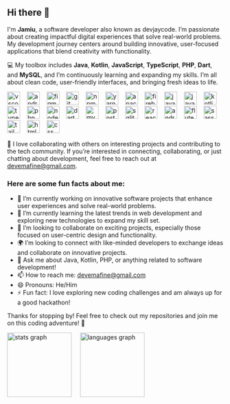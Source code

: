 ## Hi there 👋

I'm **Jamiu**, a software developer also known as devjaycode. I’m passionate about creating impactful digital experiences that solve real-world problems. My development journey centers around building innovative, user-focused applications that blend creativity with functionality.

💻 My toolbox includes **Java**, **Kotlin**, **JavaScript**, **TypeScript**, **PHP**, **Dart**, and **MySQL**, and I’m continuously learning and expanding my skills. I’m all about clean code, user-friendly interfaces, and bringing fresh ideas to life.

<div>
  <img src="https://cdn.jsdelivr.net/gh/devicons/devicon@latest/icons/vscode/vscode-original.svg" height="30" alt="vscode logo"/>
  &nbsp;&nbsp;
  <img src="https://cdn.jsdelivr.net/gh/devicons/devicon@latest/icons/androidstudio/androidstudio-original.svg" height="30" alt="android studio logo"/>
  &nbsp;&nbsp;
  <img src="https://cdn.jsdelivr.net/gh/devicons/devicon@latest/icons/figma/figma-original.svg" height="30" alt="figma logo"/>
  &nbsp;&nbsp;
  <img src="https://cdn.jsdelivr.net/gh/devicons/devicon@latest/icons/git/git-original.svg" height="30" alt="git logo"/>
  &nbsp;&nbsp;
  <img src="https://cdn.jsdelivr.net/gh/devicons/devicon@latest/icons/npm/npm-original-wordmark.svg" height="30" alt="npm logo"/>
  &nbsp;&nbsp;
  <img src="https://cdn.jsdelivr.net/gh/devicons/devicon@latest/icons/yarn/yarn-original.svg" height="30" alt="yarn logo"/>
  &nbsp;&nbsp;
  <img src="https://cdn.jsdelivr.net/gh/devicons/devicon@latest/icons/apache/apache-original.svg" height="30" alt="apache logo"/>
  &nbsp;&nbsp;
  <img src="https://cdn.jsdelivr.net/gh/devicons/devicon@latest/icons/firebase/firebase-original.svg" height="30" alt="firebase logo"/>
  &nbsp;&nbsp;
  <img src="https://cdn.jsdelivr.net/gh/devicons/devicon@latest/icons/java/java-original.svg" height="30" alt="java logo"/>
  &nbsp;&nbsp;
  <img src="https://cdn.jsdelivr.net/gh/devicons/devicon@latest/icons/javascript/javascript-original.svg" height="30" alt="javascript logo"/>
  &nbsp;&nbsp;
  <img src="https://cdn.jsdelivr.net/gh/devicons/devicon@latest/icons/kotlin/kotlin-original.svg" height="30" alt="kotlin logo"/>
  &nbsp;&nbsp;
  <img src="https://cdn.jsdelivr.net/gh/devicons/devicon@latest/icons/typescript/typescript-original.svg" height="30" alt="typescript logo"/>
  &nbsp;&nbsp;
  <img src="https://cdn.jsdelivr.net/gh/devicons/devicon@latest/icons/php/php-original.svg" height="30" alt="php logo"/>
  &nbsp;&nbsp;
  <img src="https://cdn.jsdelivr.net/gh/devicons/devicon@latest/icons/nodejs/nodejs-original.svg" height="30" alt="node.js logo"/>
  &nbsp;&nbsp;
  <img src="https://cdn.jsdelivr.net/gh/devicons/devicon@latest/icons/dart/dart-original.svg" height="30" alt="dart logo"/>
  &nbsp;&nbsp;
  <img src="https://cdn.jsdelivr.net/gh/devicons/devicon@latest/icons/mysql/mysql-original-wordmark.svg" height="30" alt="mysql logo"/>
  &nbsp;&nbsp;
  <img src="https://cdn.jsdelivr.net/gh/devicons/devicon@latest/icons/postgresql/postgresql-original.svg" height="30" alt="postgreSql logo"/>
  &nbsp;&nbsp;
  <img src="https://cdn.jsdelivr.net/gh/devicons/devicon@latest/icons/sqlite/sqlite-original.svg" height="30" alt="sqlite logo"/>
  &nbsp;&nbsp;
  <img src="https://cdn.jsdelivr.net/gh/devicons/devicon@latest/icons/react/react-original.svg" height="30" alt="react.js logo"/>
  &nbsp;&nbsp;
  <img src="https://cdn.jsdelivr.net/gh/devicons/devicon@latest/icons/android/android-original.svg" height="30" alt="android logo"/>
  &nbsp;&nbsp;
  <img src="https://cdn.jsdelivr.net/gh/devicons/devicon@latest/icons/flutter/flutter-original.svg" height="30" alt="fluter logo"/>
  &nbsp;&nbsp;
  <img src="https://cdn.jsdelivr.net/gh/devicons/devicon@latest/icons/sass/sass-original.svg" height="30" alt="sass logo"/>
  &nbsp;&nbsp;
  <img src="https://cdn.jsdelivr.net/gh/devicons/devicon@latest/icons/tailwindcss/tailwindcss-original.svg" height="30" alt="tailwind logo"/>
  &nbsp;&nbsp;
  <img src="https://cdn.jsdelivr.net/gh/devicons/devicon@latest/icons/html5/html5-original.svg" height="30" alt="html logo"/>
  &nbsp;&nbsp;
  <img src="https://cdn.jsdelivr.net/gh/devicons/devicon@latest/icons/css3/css3-original.svg" height="30" alt="css logo"/>
  &nbsp;&nbsp;
</div>

🚀 I love collaborating with others on interesting projects and contributing to the tech community. If you’re interested in connecting, collaborating, or just chatting about development, feel free to reach out at [devemafine@gmail.com](mailto:devemafine@gmail.com).

### Here are some fun facts about me:

- 🔭 I’m currently working on innovative software projects that enhance user experiences and solve real-world problems.
- 🌱 I’m currently learning the latest trends in web development and exploring new technologies to expand my skill set.
- 👯 I’m looking to collaborate on exciting projects, especially those focused on user-centric design and functionality.
- 🌍 I’m looking to connect with like-minded developers to exchange ideas and collaborate on innovative projects.
- 💬 Ask me about Java, Kotlin, PHP, or anything related to software development!
- 📫 How to reach me: [devemafine@gmail.com](mailto:devemafine@gmail.com)
- 😄 Pronouns: He/Him
- ⚡ Fun fact: I love exploring new coding challenges and am always up for a good hackathon!

Thanks for stopping by! Feel free to check out my repositories and join me on this coding adventure! 🚀

<div align="left">
  <img src="https://github-readme-stats.vercel.app/api?username=devjaycode&hide_title=false&hide_rank=false&show_icons=true&include_all_commits=true&count_private=true&disable_animations=false&theme=dracula&locale=en&hide_border=false" height="150" alt="stats graph"  />
  &nbsp;&nbsp;&nbsp;
  <img src="https://github-readme-stats.vercel.app/api/top-langs?username=devjaycode&locale=en&hide_title=false&layout=compact&card_width=320&langs_count=5&theme=dracula&hide_border=false" height="150" alt="languages graph"  />
</div>
